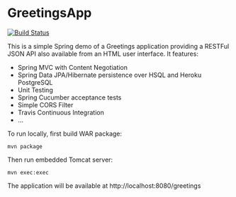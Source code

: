 GreetingsApp
============

[![Build Status](https://travis-ci.org/RogerTorra/springmvc-html.svg?branch=master)](https://travis-ci.org/RogerTorra/springmvc-html)

This is a simple Spring demo of a Greetings application providing a RESTFul JSON API also available from an HTML user interface. It features:

* Spring MVC with Content Negotiation
* Spring Data JPA/Hibernate persistence over HSQL and Heroku PostgreSQL
* Unit Testing
* Spring Cucumber acceptance tests
* Simple CORS Filter
* Travis Continuous Integration
* ...

To run locally, first build WAR package:
```
mvn package
```

Then run embedded Tomcat server:
```
mvn exec:exec
```

The application will be available at http://localhost:8080/greetings
